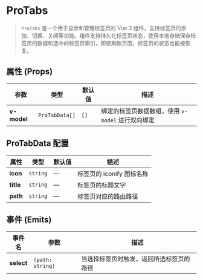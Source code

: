 # ProTabs

> `ProTabs` 是一个用于显示和管理标签页的 Vue 3 组件，支持标签页的添加、切换、关闭等功能。组件支持持久化标签页状态，使用本地存储保存标签页的数据和选中的标签页索引，即使刷新页面，标签页的状态也能被恢复。

<demo path="./components/DemoProTabs" />


## **属性 (Props)**

| 参数             | 类型             | 默认值         | 描述                             |
|----------------|----------------|-------------|--------------------------------|
| **v-model**    | `ProTabData[]` | `[]`        | 绑定的标签页数据数组，使用 `v-model` 进行双向绑定 |

## **ProTabData 配置**

| 属性        | 类型       | 默认值 | 描述                |
|-----------|----------|-----|-------------------|
| **icon**  | `string` | —   | 标签页的 iconify 图标名称 |
| **title** | `string` | —   | 标签页的标题文字          |
| **path**  | `string` | —   | 标签页对应的路由路径        |

## **事件 (Emits)**

| 事件名        | 参数               | 描述                   |
|------------|------------------|----------------------|
| **select** | `(path: string)` | 当选择标签页时触发，返回所选标签页的路径 |